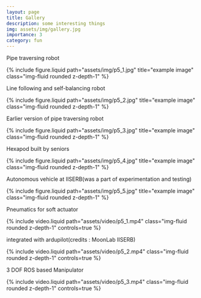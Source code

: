 ```yaml
---
layout: page
title: Gallery
description: some interesting things
img: assets/img/gallery.jpg
importance: 3
category: fun
---
```


Pipe traversing robot
<div class="row">
    <div class="col-sm mt-3 mt-md-0">
        {% include figure.liquid path="assets/img/p5_1.jpg" title="example image" class="img-fluid rounded z-depth-1" %}
    </div>
   
</div>


Line following and self-balancing robot
<div class="row">
    <div class="col-sm mt-3 mt-md-0">
        {% include figure.liquid path="assets/img/p5_2.jpg" title="example image" class="img-fluid rounded z-depth-1" %}
    </div>
   
</div>


Earlier version of pipe traversing robot
<div class="row">
    <div class="col-sm mt-3 mt-md-0">
        {% include figure.liquid path="assets/img/p5_3.jpg" title="example image" class="img-fluid rounded z-depth-1" %}
    </div>
   
</div>

Hexapod built by seniors
<div class="row">
    <div class="col-sm mt-3 mt-md-0">
        {% include figure.liquid path="assets/img/p5_4.jpg" title="example image" class="img-fluid rounded z-depth-1" %}
    </div>   
</div>


Autonomous vehicle at IISERB(was a part of experimentation and testing)
<div class="row">
    <div class="col-sm mt-3 mt-md-0">
        {% include figure.liquid path="assets/img/p5_5.jpg" title="example image" class="img-fluid rounded z-depth-1" %}
    </div>   
</div>



Pneumatics for soft actuator
<div class="row mt-3">
    <div class="col-sm mt-3 mt-md-0">
        {% include video.liquid path="assets/video/p5_1.mp4" class="img-fluid rounded z-depth-1" controls=true %}
    </div>
</div>



integrated with ardupilot(credits : MoonLab IISERB)
<div class="row mt-3">
    <div class="col-sm mt-3 mt-md-0">
        {% include video.liquid path="assets/video/p5_2.mp4" class="img-fluid rounded z-depth-1" controls=true %}
    </div>
</div>


3 DOF ROS based Manipulator
<div class="row mt-3">
    <div class="col-sm mt-3 mt-md-0">
        {% include video.liquid path="assets/video/p5_3.mp4" class="img-fluid rounded z-depth-1" controls=true %}
    </div>
</div>

